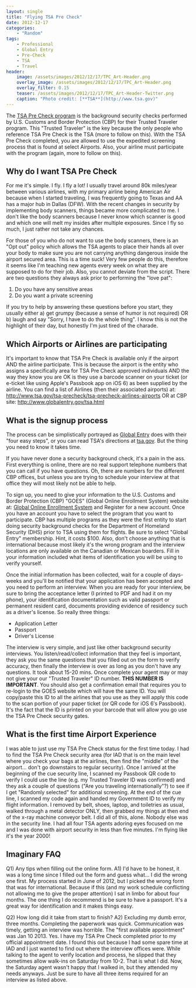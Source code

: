 ```yaml
---
layout: single
title: "Flying TSA Pre Check"
date: 2012-12-17
categories:
    - "Random"
tags:
    - Professional
    - Global Entry
    - Pre-Check
    - TSA
    - Travel
header:
    image: /assets/images/2012/12/17/TPC_Art-Header.png					# Twitter (use 'overlay_image')
    overlay_image: /assets/images/2012/12/17/TPC_Art-Header.png		    # Article header at 2048x768
    overlay_filter: 0.15
    teaser: /assets/images/2012/12/17/TPC_Art-Header-Twitter.png 			# Shrink image to 575 width
    caption: "Photo credit: [**TSA**](http://www.tsa.gov)"
---
```


The [TSA Pre Check program][tsa-pre] is the background security checks performed by U.S. Customs and Border Protection (CBP) for their Trusted Traveler program. This "Trusted Traveler" is the key because the only people who reference TSA Pre Check is the TSA (more to follow on this). With the TSA Pre Check completed, you are allowed to use the expedited screening process that is found at select Airports. Also, your airline must participate with the program (again, more to follow on this).

[tsa-pre]: http://www.tsa.gov/tsa-precheck

Why do I want TSA Pre Check
---

For me it's simple. I fly. I fly a lot! I usually travel around 80k miles/year between various airlines, with my primary airline being American Air because when I started traveling, I was frequently going to Texas and AA has a major hub in Dallas (DFW). With the recent changes in security by implementing body scanners, things became more complicated to me. I don't like the body scanners because I never know which scanner is good and which one will melt my insides after multiple exposures. Since I fly so much, I just rather not take any chances.

For those of you who do not want to use the body scanners, there is an "Opt out" policy which allows the TSA agents to place their hands all over your body to make sure you are not carrying anything dangerous inside the airport secured area. This is a time suck! Very few people do this, therefore it seems like I'm teaching new agents every week on what they are supposed to do for their job. Also, you cannot deviate from the script. There are two questions they always ask prior to performing the "love pat":

1.  Do you have any sensitive areas
2.  Do you want a private screening

If you try to help by answering these questions before you start, they usually either a) get grumpy (because a sense of humor is not required) OR b) laugh and say "Sorry, I have to do the whole thing". I know this is not the highlight of their day, but honestly I'm just tired of the charade.

Which Airports or Airlines are participating
---

It's important to know that TSA Pre Check is available only if the airport AND the airline participate. This is because the airport is the entity who assigns a specifically area for TSA Pre Check approved individuals AND the way they know you are OK is they use a barcode scanner on your ticket (or e-ticket like using Apple's Passbook app on iOS 6) as been supplied by the airline. You can find a list of Airlines (then their associated airports) at: <http://www.tsa.gov/tsa-precheck/tsa-precheck-airlines-airports> OR at CBP site: <http://www.globalentry.gov/tsa.html>

What is the signup process
---

The process can be simplistically portrayed as [Global Entry][easy4] does with their "four easy steps", or you can read TSA's directions at [tsa.gov][tsa]. But the thing you need to know it takes time.

If you have never done a security background check, it's a pain in the ass. First everything is online, there are no real support telephone numbers that you can call if you have questions. Oh, there are numbers for the different CBP offices, but unless you are trying to schedule your interview at that office they will most likely not be able to help.

To sign up, you need to give your information to the U.S. Customs and Border Protection (CBP) "GOES" (Global Online Enrollment System) website at: [Global Online Enrollment System][goes] and Register for a new account. Once you have an account you have to select the program that you want to participate. CBP has multiple programs as they were the first entity to start doing security background checks for the Department of Homeland Security (DHS) prior to TSA using them for flights. Be sure to select "Global Entry" membership. Hint, it costs $100. Also, don't choose anything that is international because most likely it's the wrong program and the interview locations are only available on the Canadian or Mexican boarders. Fill in your information included what items of identification you will be using to verify yourself.

Once the initial information has been collected, wait for a couple of days-weeks and you'll be notified that your application has been accepted and you need to perform an interview. When you are ready for your interview, be sure to bring the acceptance letter (I printed to PDF and had it on my phone), your identification documentation such as valid passport or permanent resident card, documents providing evidence of residency such as a driver's license. So really three things:

- Application Letter
- Passport
- Driver's License

The interview is very simple, and just like other background security interviews. You listen/read/collect information that they feel is important, they ask you the same questions that you filled out on the form to verify accuracy, then finally the interview is over as long as you don't have any questions. It took about 15-20 mins. Once complete your agent may or may not give your our "Trusted Traveler" ID number. **THIS NUMBER IS IMPORTANT**. You should also get a confirmation email that requires you to re-login to the GOES website which will have the same ID. You will copy/paste this ID to all the airlines that you use as they will apply this code to the scan portion of your paper ticket (or QR code for iOS 6′s Passbook). It's the fact that the ID is printed on your barcode that will allow you go use the TSA Pre Check security gates.

[easy4]: http://www.globalentry.gov/howtoapply.html
[tsa]: http://j.mp/126bHZV
[goes]: https://goes-app.cbp.dhs.gov/main/goes

What is the first time Airport Experience
---

I was able to just use my TSA Pre Check status for the first time today. I had to find the TSA Pre Check security area (for IAD that is on the main level where you check your bags at the airlines, then find the "middle" of the airport... don't go downstairs to regular security). Once I arrived at the beginning of the cue security line, I scanned my Passbook QR code to verify I could use the line (e.g. my Trusted Traveler ID was confirmed) and they ask a couple of questions ("Are you traveling internationally"?) to see if I get "Randomly selected" for additional screening. At the end of the cue line, I scanned my code again and handed my Government ID to verify my flight information. I removed by belt, shoes, laptop, and toiletries as usual, walked through a metal detector ONLY, then grabbed my things at then end of the x-ray machine conveyor belt. I did all of this, alone. Nobody else was in the security line. I had all four TSA agents adoring eyes focused on me and I was done with airport security in less than five minutes. I'm flying like it's the year 2000!

Imaginary FAQ
---

Q1) Any tips when filling out the online form.
A1) I'd have to be honest, it was a long time since I filled out the form and guess what... I did the wrong one first. My process started in June of 2012, but I picked the wrong form that was for international. Because if this (and my work schedule conflicting not allowing me to give the proper attention) I sat in limbo for about four months. The one thing I do recommend is be sure to have a passport. It's a great way for identification and it makes things easy.

Q2) How long did it take from start to finish?
A2) Excluding my dumb error, three months. Completing the paperwork was quick. Communication was timely, getting an interview was horrible. The "first available appointment" was Jan 10 2013. Yes. I have my TSA Pre Check completed prior to my official appointment date. I found this out because I had some spare time at IAD and I just wanted to find out where the interview offices were. While talking to the agent to verify location and process, he slipped that they sometimes allow walk-ins on Saturday from 10-2. That is what I did. Now, the Saturday agent wasn't happy that I walked in, but they attended my needs anyways. Just be sure to have all three items required for an interview as listed above.
